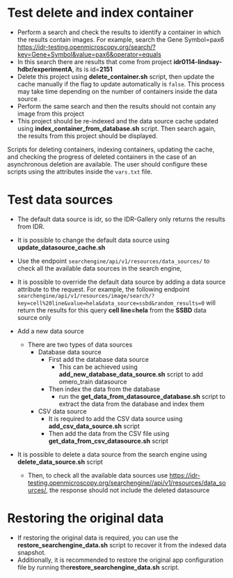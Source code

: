 Test delete and index container
===============================
* Perform a search and check the results to identify a container in which the results contain images.
For example, search the Gene Symbol=pax6
https://idr-testing.openmicroscopy.org/search/?key=Gene+Symbol&value=pax6&operator=equals
* In this search there are results that come from project **idr0114-lindsay-hdbr/experimentA**, its is id=**2151**
* Delete this project using **delete_container.sh** script, then update the cache manually if the flag to update automatically is ``false``. This process may take time depending on the number of containers inside the data source .
* Perform the same search and then the results should not contain any image from this project
* This project should be re-indexed and the data source cache updated using **index_container_from_database.sh** script. Then search again, the results from this project should be displayed.

Scripts for deleting containers, indexing containers, updating the cache, and checking the progress of deleted containers in the case of an asynchronous deletion are available. The user should configure these scripts using the attributes inside the ``vars.txt`` file.

Test data sources
=================
* The default data source is idr, so the IDR-Gallery only returns the results from IDR.
* It is possible to change the default data source using **update_datasource_cache.sh**  
* Use the endpoint ``searchengine/api/v1/resources/data_sources/`` to check all the available data sources in the search engine,
* It is possible to override the default data source by adding a data source attribute to the request. For example, the following endpoint ``searchengine/api/v1/resources/image/search/?key=cell%20line&value=hela&data_source=ssbd&random_results=0`` will return the results for this query
**cell line=hela** from the **SSBD** data source only
* Add a new data source
  * There are two types of data sources
    * Database data source  
      * First add the database data source
        * This can be achieved using **add_new_database_data_source.sh** script to add omero_train datasource
      * Then index the data from the database
        * run the **get_data_from_datasource_database.sh** script to extract the data from the database and index them
    * CSV data source
      * It is required to add the CSV data source using **add_csv_data_source.sh** script
      * Then add the data from the CSV file using **get_data_from_csv_datasource.sh** script
      
* It is possible to delete a data source from the search engine using **delete_data_source.sh** script
  * Then, to check  all the available data sources use https://idr-testing.openmicroscopy.org/searchengine//api/v1/resources/data_sources/,  the response should not include the deleted datasource

Restoring the original data
===========================
* If restoring the original data is required, you can use the **restore_searchengine_data.sh** script to recover it from the indexed data snapshot.
* Additionally, it is recommended to restore the original app configuration file by running the**restore_searchengine_data.sh** script.
